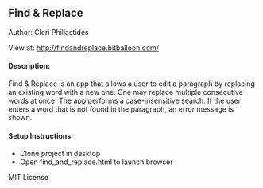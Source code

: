 ## Find & Replace
Author: Cleri Philiastides

View at: http://findandreplace.bitballoon.com/

#### Description:
Find & Replace is an app that allows a user to edit a paragraph by replacing an existing word with a new one. One may replace multiple consecutive words at once. The app performs a case-insensitive search. If the user enters a word that is not found in the paragraph, an error message is shown.

#### Setup Instructions:
  - Clone project in desktop
  - Open find_and_replace.html to launch browser

MIT License
